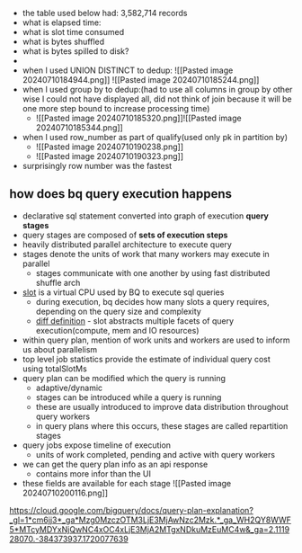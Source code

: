 - the table used below had: 3,582,714 records
- what is elapsed time:
- what is slot time consumed
- what is bytes shuffled
- what is bytes spilled to disk?
- 
- when I used UNION DISTINCT to dedup:
![[Pasted image 20240710184944.png]]
![[Pasted image 20240710185244.png]]
- when I used group by to dedup:(had to use all columns in group by other wise I could not have displayed all, did not think of join because it will be one more step bound to increase processing time)
	- ![[Pasted image 20240710185320.png]]![[Pasted image 20240710185344.png]]
- when I used row_number as part of qualify(used only pk in partition by)
	- ![[Pasted image 20240710190238.png]]
	- ![[Pasted image 20240710190323.png]]
- surprisingly row number was the fastest
## how does bq query execution happens
- declarative sql statement converted into graph of execution **query stages**
- query stages are composed of **sets of execution steps**
- heavily distributed parallel architecture to execute query
- stages denote the units of work that many workers may execute in parallel
	- stages communicate with one another by using fast distributed shuffle arch
- [slot](https://cloud.google.com/bigquery/docs/slots#:~:text=A%20BigQuery%20slot%20is%20a,a%20capacity%2Dbased%20pricing%20model.) is a virtual CPU used by BQ to execute sql queries
	- during execution, bq decides how many slots a query requires, depending on the query size and complexity
	- [diff definition](https://cloud.google.com/bigquery/docs/query-plan-explanation?_gl=1*cm6jj3*_ga*Mzg0MzczOTM3LjE3MjAwNzc2Mzk.*_ga_WH2QY8WWF5*MTcyMDYxNjQwNC4xOC4xLjE3MjA2MTgxNDkuMzEuMC4w&_ga=2.111928070.-384373937.1720077639#:~:text=which%20is%20an%20abstracted%20representation%20of%20multiple%20facets%20of%20query%20execution%2C%20including%20compute%2C%20memory%2C%20and%20I/O%20resources) - slot abstracts multiple facets of query execution(compute, mem and IO resources)
- within query plan, mention of work units and workers are used to inform us about parallelism
- top level job statistics provide the estimate of individual query cost using totalSlotMs
- query plan can be modified which the query is running
	- adaptive/dynamic
	- stages can be introduced while a query is running
	- these are usually introduced to improve data distribution throughout query workers
	- in query plans where this occurs, these stages are called repartition stages
- query jobs expose timeline of execution
	- units of work completed, pending and active with query workers
- we can get the query plan info as an api response
	- contains more infor than the UI
- these fields are available for each stage
![[Pasted image 20240710200116.png]]

https://cloud.google.com/bigquery/docs/query-plan-explanation?_gl=1*cm6jj3*_ga*Mzg0MzczOTM3LjE3MjAwNzc2Mzk.*_ga_WH2QY8WWF5*MTcyMDYxNjQwNC4xOC4xLjE3MjA2MTgxNDkuMzEuMC4w&_ga=2.111928070.-384373937.1720077639